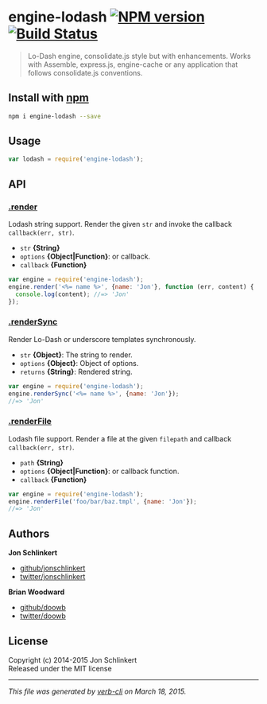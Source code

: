 # engine-lodash [![NPM version](https://badge.fury.io/js/engine-lodash.svg)](http://badge.fury.io/js/engine-lodash)  [![Build Status](https://travis-ci.org/jonschlinkert/engine-lodash.svg)](https://travis-ci.org/jonschlinkert/engine-lodash) 

> Lo-Dash engine, consolidate.js style but with enhancements. Works with Assemble, express.js, engine-cache or any application that follows consolidate.js conventions.

## Install with [npm](npmjs.org)

```bash
npm i engine-lodash --save
```

## Usage

```js
var lodash = require('engine-lodash');
```

## API
### [.render](./index.js#L38)

Lodash string support. Render the given `str` and invoke the callback `callback(err, str)`.

* `str` **{String}**    
* `options` **{Object|Function}**: or callback.    
* `callback` **{Function}**    

```js
var engine = require('engine-lodash');
engine.render('<%= name %>', {name: 'Jon'}, function (err, content) {
  console.log(content); //=> 'Jon'
});
```

### [.renderSync](./index.js#L135)

Render Lo-Dash or underscore templates synchronously.

* `str` **{Object}**: The string to render.    
* `options` **{Object}**: Object of options.    
* `returns` **{String}**: Rendered string.  

```js
var engine = require('engine-lodash');
engine.renderSync('<%= name %>', {name: 'Jon'});
//=> 'Jon'
```

### [.renderFile](./index.js#L168)

Lodash file support. Render a file at the given `filepath` and callback `callback(err, str)`.

* `path` **{String}**    
* `options` **{Object|Function}**: or callback function.    
* `callback` **{Function}**    

```js
var engine = require('engine-lodash');
engine.renderFile('foo/bar/baz.tmpl', {name: 'Jon'});
//=> 'Jon'
```

## Authors

**Jon Schlinkert**

+ [github/jonschlinkert](https://github.com/jonschlinkert)
+ [twitter/jonschlinkert](http://twitter.com/jonschlinkert)

**Brian Woodward**

+ [github/doowb](https://github.com/doowb)
+ [twitter/doowb](http://twitter.com/doowb)


## License
Copyright (c) 2014-2015 Jon Schlinkert  
Released under the MIT license

***

_This file was generated by [verb-cli](https://github.com/assemble/verb-cli) on March 18, 2015._

[chalk]: https://github.com/sindresorhus/chalk
[debug]: https://github.com/visionmedia/debug
[delimiter-regex]: https://github.com/jonschlinkert/delimiter-regex
[engine-utils]: https://github.com/jonschlinkert/engine-utils
[lodash]: https://github.com/lodash/lodash
